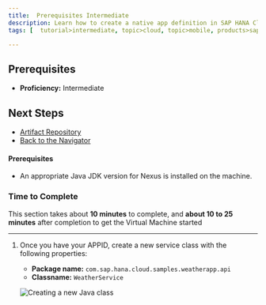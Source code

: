 ```yaml
---
title:  Prerequisites Intermediate
description: Learn how to create a native app definition in SAP HANA Cloud Platform mobile service for development and operations
tags: [  tutorial>intermediate, topic>cloud, topic>mobile, products>sap-hana-cloud-platform ]

---
```

## Prerequisites  
  - **Proficiency:** Intermediate

## Next Steps
   - [Artifact Repository](http://go.sap.com/developer/tutorials/ci-best-practices-artifacts.html)
  - [Back to the Navigator](http://go.sap.com/developer/tutorials/ci-best-practices-intro.html)
  
 
#### Prerequisites
- An appropriate Java JDK version for Nexus is installed on the machine.

### Time to Complete
This section takes about **10 minutes** to complete, and **about 10 to 25 minutes** after completion to get the Virtual Machine started

---

1. Once you have your APPID, create a new service class with the following properties:

    - **Package name:** `com.sap.hana.cloud.samples.weatherapp.api`
    - **Classname:** `WeatherService`

    ![Creating a new Java class](https://raw.githubusercontent.com/SAPDocuments/Tutorials/master/tutorials/hcp-java-weatherapp-part8/e2e_08-1.png)
